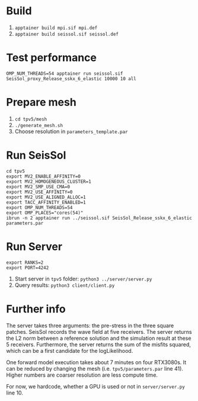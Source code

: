 # Build
1. `apptainer build mpi.sif mpi.def`
2. `apptainer build seissol.sif seissol.def`

# Test performance
`OMP_NUM_THREADS=54 apptainer run seissol.sif SeisSol_proxy_Release_sskx_6_elastic 10000 10 all`

# Prepare mesh
1. `cd tpv5/mesh`
2. `./generate_mesh.sh`
3. Choose resolution in `parameters_template.par`

# Run SeisSol
```
cd tpv5
export MV2_ENABLE_AFFINITY=0
export MV2_HOMOGENEOUS_CLUSTER=1
export MV2_SMP_USE_CMA=0
export MV2_USE_AFFINITY=0
export MV2_USE_ALIGNED_ALLOC=1
export TACC_AFFINITY_ENABLED=1
export OMP_NUM_THREADS=54
export OMP_PLACES="cores(54)"
ibrun -n 2 apptainer run ../seissol.sif SeisSol_Release_sskx_6_elastic parameters.par
```

# Run Server
```
export RANKS=2
export PORT=4242
```
1. Start server in `tpv5` folder: `python3 ../server/server.py`
2. Query results: `python3 client/client.py`

# Further info
The server takes three arguments: the pre-stress in the three square patches.
SeisSol records the wave field at five receivers.
The server returns the L2 norm between a reference solution and the simulation 
result at these 5 receivers.
Furthermore, the server returns the sum of the misfits squared, which can be a 
first candidate for the logLikelihood.

One forward model execution takes about 7 minutes on four RTX3080s. It can be 
reduced by changing the mesh (i.e. `tpv5/parameters.par` line 41). Higher numbers
are coarser resolution are less compute time.

For now, we hardcode, whether a GPU is used or not in `server/server.py` line 10.
